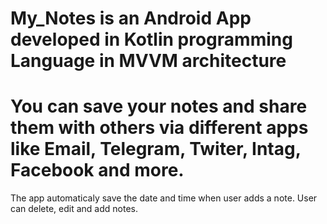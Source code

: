 # My_Notes is an Android App developed in Kotlin programming Language in MVVM architecture

# You can save your notes and share them with others via different apps like Email, Telegram, Twiter, Intag, Facebook and more.
The app automaticaly save the date and time when user adds a note.
User can delete, edit and add notes.

